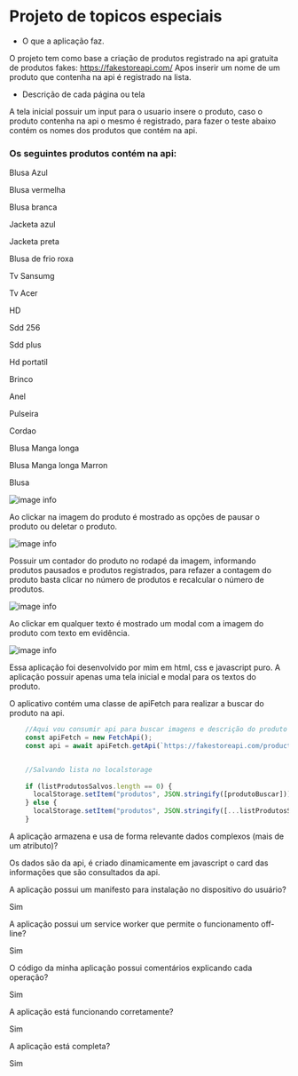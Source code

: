 # Projeto de topicos especiais
* O que a aplicação faz.

O projeto tem como base a criação de produtos registrado na api gratuita de produtos fakes:
https://fakestoreapi.com/ Apos inserir um nome de um produto que contenha na api é registrado na lista. 

* Descrição de cada página ou tela

A tela inicial possuir um input para o usuario insere o produto, caso o produto contenha na api o mesmo é registrado, para fazer o teste abaixo contém os nomes dos produtos que contém na api.

### **Os seguintes produtos contém na api:**

Blusa Azul

Blusa vermelha

Blusa branca

Jacketa azul 

Jacketa preta

Blusa de frio roxa

Tv Sansumg

Tv Acer

HD

Sdd 256

Sdd plus

Hd portatil

Brinco

Anel

Pulseira 

Cordao

Blusa Manga longa

Blusa Manga longa Marron

Blusa

![image info](telefone.png)


Ao clickar na imagem do produto é mostrado as opções de pausar o produto ou deletar o produto.

![image info](telefone2.png)

Possuir um contador do produto no rodapé da imagem, informando produtos pausados e produtos registrados, para refazer a contagem do produto basta clicar no número de produtos e recalcular o número de produtos. 

![image info](telefone3.png)

Ao clickar em qualquer texto é mostrado um modal com a imagem do produto com texto em evidência. 

![image info](telefone4.png)


Essa aplicação foi desenvolvido por mim em html, css e javascript puro. A aplicação possuir apenas uma tela inicial e modal para os textos do produto.

O aplicativo contém uma classe de apiFetch para realizar a buscar do produto na api.
~~~javascript
    //Aqui vou consumir api para buscar imagens e descrição do produto
    const apiFetch = new FetchApi();
    const api = await apiFetch.getApi(`https://fakestoreapi.com/products/${parseInt(valorCatalago)}`);


    //Salvando lista no localstorage
    
    if (listProdutosSalvos.length == 0) {
      localStorage.setItem("produtos", JSON.stringify([produtoBuscar]));
    } else {
      localStorage.setItem("produtos", JSON.stringify([...listProdutosSalvos, produtoBuscar]));
    }
~~~


A aplicação armazena e usa de forma relevante dados complexos (mais de um atributo)?

Os dados são da api, é criado dinamicamente em javascript o card das informações que são consultados da api.


A aplicação possui um manifesto para instalação no dispositivo do usuário?

Sim 

A aplicação possui um service worker que permite o funcionamento off-line?

Sim 

O código da minha aplicação possui comentários explicando cada operação?

Sim 

A aplicação está funcionando corretamente?

Sim 

A aplicação está completa?

Sim